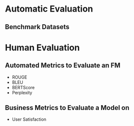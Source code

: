 # Automatic Evaluation


## Benchmark Datasets

# Human Evaluation

## Automated Metrics to Evaluate an FM
- ROUGE
- BLEU
- BERTScore
- Perplexity

## Business Metrics to Evaluate a Model on
- User Satisfaction